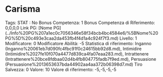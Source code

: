 # Carisma

Tags: STAT
: No
Bonus Competenza: 1
Bonus Competenza di Riferimento: 0,0,0,0
Link PG: [Nome PG] (../Info%20PG%207a1ec0c7056346e58f34bcb4bc4584e6/%5BNome%20PG%5D%20c493e3caa2da453fb4f4d1a4c924f7f3.md)
Livello: 1
Modificatore: 0
Modificatore  Abilità: -5
Statistica di riferimento: Inganno (Inganno%20061eb7d090fc4fbc91f0c24615bb92d8.md), Intimidire (Intimidire%2027fe10f070a4477d839ca4fa07eaa283.md), Intrattenere (Intrattenere%20bce8fdbaa02d4b4fb804775fadb7f9ed.md), Persuasione (Persuasione%2013653637bda44902aa4aa372b06398d7.md)
Tiro Salvezza: 0
Valore: 10
Valore di riferimento: -5,-5,-5,-5